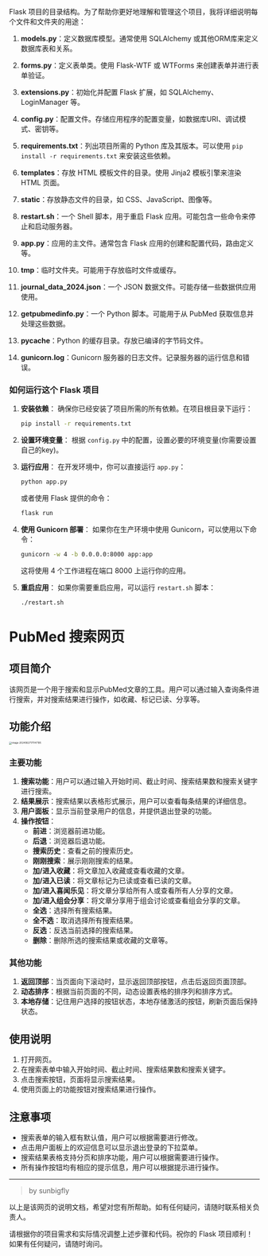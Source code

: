 Flask 项目的目录结构。为了帮助你更好地理解和管理这个项目，我将详细说明每个文件和文件夹的用途：

1. **models.py**：定义数据库模型。通常使用 SQLAlchemy 或其他ORM库来定义数据库表和关系。

2. **forms.py**：定义表单类。使用 Flask-WTF 或 WTForms 来创建表单并进行表单验证。

3. **extensions.py**：初始化并配置 Flask 扩展，如 SQLAlchemy、LoginManager 等。

4. **config.py**：配置文件。存储应用程序的配置变量，如数据库URI、调试模式、密钥等。

5. **requirements.txt**：列出项目所需的 Python 库及其版本。可以使用 `pip install -r requirements.txt` 来安装这些依赖。

6. **templates**：存放 HTML 模板文件的目录。使用 Jinja2 模板引擎来渲染 HTML 页面。

7. **static**：存放静态文件的目录，如 CSS、JavaScript、图像等。

8. **restart.sh**：一个 Shell 脚本，用于重启 Flask 应用。可能包含一些命令来停止和启动服务器。

9. **app.py**：应用的主文件。通常包含 Flask 应用的创建和配置代码，路由定义等。

10. **tmp**：临时文件夹。可能用于存放临时文件或缓存。

11. **journal_data_2024.json**：一个 JSON 数据文件。可能存储一些数据供应用使用。

12. **getpubmedinfo.py**：一个 Python 脚本。可能用于从 PubMed 获取信息并处理这些数据。

13. **__pycache__**：Python 的缓存目录。存放已编译的字节码文件。

14. **gunicorn.log**：Gunicorn 服务器的日志文件。记录服务器的运行信息和错误。

### 如何运行这个 Flask 项目

1. **安装依赖**：
   确保你已经安装了项目所需的所有依赖。在项目根目录下运行：
   ```bash
   pip install -r requirements.txt
   ```

2. **设置环境变量**：
   根据 `config.py` 中的配置，设置必要的环境变量(你需要设置自己的key)。

3. **运行应用**：
   在开发环境中，你可以直接运行 `app.py`：
   ```bash
   python app.py
   ```
   或者使用 Flask 提供的命令：
   ```bash
   flask run
   ```

4. **使用 Gunicorn 部署**：
   如果你在生产环境中使用 Gunicorn，可以使用以下命令：
   ```bash
   gunicorn -w 4 -b 0.0.0.0:8000 app:app
   ```
   这将使用 4 个工作进程在端口 8000 上运行你的应用。

5. **重启应用**：
   如果你需要重启应用，可以运行 `restart.sh` 脚本：
   ```bash
   ./restart.sh
   ```
   
# PubMed 搜索网页 

## 项目简介

该网页是一个用于搜索和显示PubMed文章的工具。用户可以通过输入查询条件进行搜索，并对搜索结果进行操作，如收藏、标记已读、分享等。

## 功能介绍

<img src="C:\Users\sunbigfly\AppData\Roaming\Typora\typora-user-images\image-20240627171147195.png" alt="image-20240627171147195" style="zoom: 33%;" />

### 主要功能

1. **搜索功能**：用户可以通过输入开始时间、截止时间、搜索结果数和搜索关键字进行搜索。
2. **结果展示**：搜索结果以表格形式展示，用户可以查看每条结果的详细信息。
3. **用户面板**：显示当前登录用户的信息，并提供退出登录的功能。
4. **操作按钮**：
   - **前进**：浏览器前进功能。
   - **后退**：浏览器后退功能。
   - **搜索历史**：查看之前的搜索历史。
   - **刚刚搜索**：展示刚刚搜索的结果。
   - **加/进入收藏**：将文章加入收藏或查看收藏的文章。
   - **加/进入已读**：将文章标记为已读或查看已读的文章。
   - **加/进入喜闻乐见**：将文章分享给所有人或查看所有人分享的文章。
   - **加/进入组会分享**：将文章分享用于组会讨论或查看组会分享的文章。
   - **全选**：选择所有搜索结果。
   - **全不选**：取消选择所有搜索结果。
   - **反选**：反选当前选择的搜索结果。
   - **删除**：删除所选的搜索结果或收藏的文章等。

### 其他功能

1. **返回顶部**：当页面向下滚动时，显示返回顶部按钮，点击后返回页面顶部。
2. **动态排序**：根据当前页面的不同，动态设置表格的排序列和排序方式。
3. **本地存储**：记住用户选择的按钮状态，本地存储激活的按钮，刷新页面后保持状态。

## 使用说明

1. 打开网页。
2. 在搜索表单中输入开始时间、截止时间、搜索结果数和搜索关键字。
3. 点击搜索按钮，页面将显示搜索结果。
4. 使用页面上的功能按钮对搜索结果进行操作。

## 注意事项

- 搜索表单的输入框有默认值，用户可以根据需要进行修改。
- 点击用户面板上的欢迎信息可以显示退出登录的下拉菜单。
- 搜索结果表格支持分页和排序功能，用户可以根据需要进行操作。
- 所有操作按钮均有相应的提示信息，用户可以根据提示进行操作。


---

> by sunbigfly

以上是该网页的说明文档，希望对您有所帮助。如有任何疑问，请随时联系相关负责人。

请根据你的项目需求和实际情况调整上述步骤和代码。祝你的 Flask 项目顺利！如果有任何疑问，请随时询问。